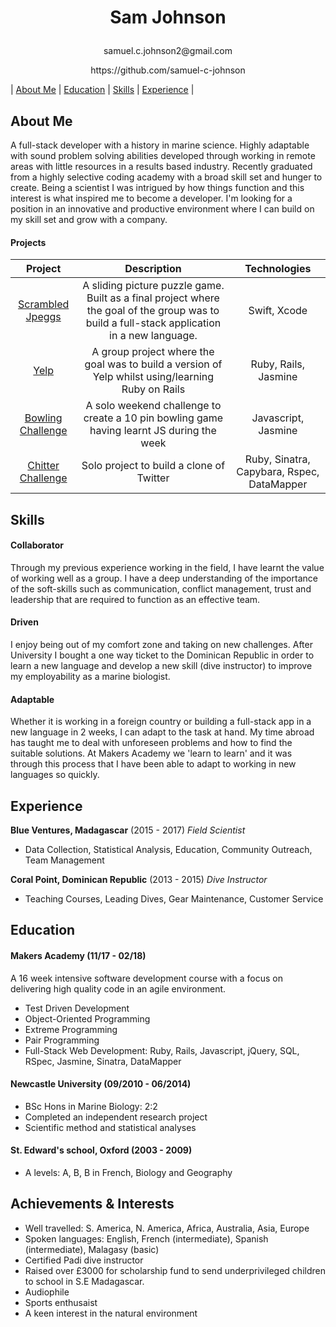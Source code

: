 # <p align="center"> Sam Johnson </p>
<p align="center"> samuel.c.johnson2@gmail.com
<p align="center"> https://github.com/samuel-c-johnson


| [About Me](#about-Me) | [Education](#education) | [Skills](#skills) | [Experience](#experience) |


## About Me
A full-stack developer with a history in marine science. Highly
adaptable with sound problem solving abilities developed through working in remote areas with little resources in a results based industry. Recently graduated from a highly selective coding academy with a broad skill set and hunger to create. Being a scientist I was intrigued by how things function and this interest is what inspired me to become a developer.
I'm looking for a position in an innovative and productive environment where I can build on my skill set and grow with a company.


#### Projects
|  Project  |      Description    |  Technologies |
| :---------: | :-----------------: | :-----------: |
|  [Scrambled Jpeggs](https://github.com/samuel-c-johnson/Scrambled-Jpeggs) | A sliding picture puzzle game. Built as a final project where the goal of the group was to build a full-stack application in a new language.  | Swift, Xcode |
|   [Yelp](https://github.com/samuel-c-johnson/rails-yelp)  | A group project where the goal was to build a version of Yelp whilst using/learning Ruby on Rails | Ruby, Rails, Jasmine |
|  [Bowling Challenge](https://github.com/samuel-c-johnson/bowling-challenge)  | A solo weekend challenge to create a 10 pin bowling game having learnt JS during the week | Javascript, Jasmine |
| [Chitter Challenge](https://github.com/samuel-c-johnson/chitter-challenge) | Solo project to build a clone of Twitter | Ruby, Sinatra, Capybara, Rspec, DataMapper |


## Skills

#### Collaborator

Through my previous experience working in the field, I have learnt the value of working well as a group. I have a deep understanding of the importance of the soft-skills such as communication, conflict management, trust and leadership that are required to function as an effective team.


#### Driven

I enjoy being out of my comfort zone and taking on new challenges. After University I bought a one way ticket to the Dominican Republic in order to learn a new language and develop a new skill (dive instructor) to improve my employability as a marine biologist.

#### Adaptable

Whether it is working in a foreign country or building a full-stack app in a new language in 2 weeks, I can adapt to the task at hand. My time abroad has taught me to deal with unforeseen problems and how to find the suitable solutions. At Makers Academy we 'learn to learn' and it was through this process that I have been able to adapt to working in new languages so quickly.

## Experience

**Blue Ventures, Madagascar** (2015 - 2017) *Field Scientist*   
+ Data Collection, Statistical Analysis, Education, Community Outreach, Team Management

**Coral Point, Dominican Republic** (2013 - 2015) *Dive Instructor*
+ Teaching Courses, Leading Dives, Gear Maintenance, Customer Service


## Education

#### Makers Academy (11/17 - 02/18)
A 16 week intensive software development course with a focus on delivering high quality code in an agile environment.

- Test Driven Development
- Object-Oriented Programming
- Extreme Programming
- Pair Programming
- Full-Stack Web Development: Ruby, Rails, Javascript, jQuery, SQL, RSpec, Jasmine, Sinatra, DataMapper

#### Newcastle University (09/2010 - 06/2014)

- BSc Hons in Marine Biology: 2:2
- Completed an independent research project
- Scientific method and statistical analyses

#### St. Edward's school, Oxford (2003 - 2009)
- A levels: A, B, B in French, Biology and Geography



## Achievements & Interests
+ Well travelled: S. America, N. America, Africa, Australia, Asia, Europe
+ Spoken languages: English, French (intermediate), Spanish (intermediate), Malagasy (basic)
+ Certified Padi dive instructor
+ Raised over £3000 for scholarship fund to send underprivileged children to school in S.E Madagascar.
+ Audiophile
+ Sports enthusaist
+ A keen interest in the natural environment
